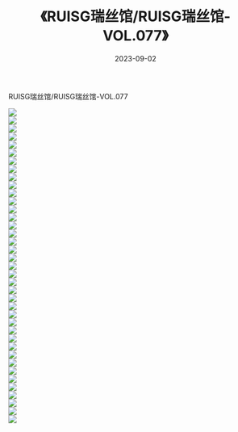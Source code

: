 ﻿---
layout: post
title:  《RUISG瑞丝馆/RUISG瑞丝馆-VOL.077》
date:   2023-09-02
img: http://pic.660000.xyz/1:/网络美图/2021/RUISG瑞丝馆/RUISG瑞丝馆-VOL.077/000.jpg
categories: [美女, 清纯, 唯美]
---

RUISG瑞丝馆/RUISG瑞丝馆-VOL.077

 ![](http://pic.660000.xyz/1:/网络美图/2021/RUISG瑞丝馆/RUISG瑞丝馆-VOL.077/001.jpg) <br>![](http://pic.660000.xyz/1:/网络美图/2021/RUISG瑞丝馆/RUISG瑞丝馆-VOL.077/002.jpg) <br>![](http://pic.660000.xyz/1:/网络美图/2021/RUISG瑞丝馆/RUISG瑞丝馆-VOL.077/003.jpg) <br>![](http://pic.660000.xyz/1:/网络美图/2021/RUISG瑞丝馆/RUISG瑞丝馆-VOL.077/004.jpg) <br>![](http://pic.660000.xyz/1:/网络美图/2021/RUISG瑞丝馆/RUISG瑞丝馆-VOL.077/005.jpg) <br>![](http://pic.660000.xyz/1:/网络美图/2021/RUISG瑞丝馆/RUISG瑞丝馆-VOL.077/006.jpg) <br>![](http://pic.660000.xyz/1:/网络美图/2021/RUISG瑞丝馆/RUISG瑞丝馆-VOL.077/007.jpg) <br>![](http://pic.660000.xyz/1:/网络美图/2021/RUISG瑞丝馆/RUISG瑞丝馆-VOL.077/008.jpg) <br>![](http://pic.660000.xyz/1:/网络美图/2021/RUISG瑞丝馆/RUISG瑞丝馆-VOL.077/009.jpg) <br>![](http://pic.660000.xyz/1:/网络美图/2021/RUISG瑞丝馆/RUISG瑞丝馆-VOL.077/010.jpg) <br>![](http://pic.660000.xyz/1:/网络美图/2021/RUISG瑞丝馆/RUISG瑞丝馆-VOL.077/011.jpg) <br>![](http://pic.660000.xyz/1:/网络美图/2021/RUISG瑞丝馆/RUISG瑞丝馆-VOL.077/012.jpg) <br>![](http://pic.660000.xyz/1:/网络美图/2021/RUISG瑞丝馆/RUISG瑞丝馆-VOL.077/013.jpg) <br>![](http://pic.660000.xyz/1:/网络美图/2021/RUISG瑞丝馆/RUISG瑞丝馆-VOL.077/014.jpg) <br>![](http://pic.660000.xyz/1:/网络美图/2021/RUISG瑞丝馆/RUISG瑞丝馆-VOL.077/015.jpg) <br>![](http://pic.660000.xyz/1:/网络美图/2021/RUISG瑞丝馆/RUISG瑞丝馆-VOL.077/016.jpg) <br>![](http://pic.660000.xyz/1:/网络美图/2021/RUISG瑞丝馆/RUISG瑞丝馆-VOL.077/017.jpg) <br>![](http://pic.660000.xyz/1:/网络美图/2021/RUISG瑞丝馆/RUISG瑞丝馆-VOL.077/018.jpg) <br>![](http://pic.660000.xyz/1:/网络美图/2021/RUISG瑞丝馆/RUISG瑞丝馆-VOL.077/019.jpg) <br>![](http://pic.660000.xyz/1:/网络美图/2021/RUISG瑞丝馆/RUISG瑞丝馆-VOL.077/020.jpg) <br>![](http://pic.660000.xyz/1:/网络美图/2021/RUISG瑞丝馆/RUISG瑞丝馆-VOL.077/021.jpg) <br>![](http://pic.660000.xyz/1:/网络美图/2021/RUISG瑞丝馆/RUISG瑞丝馆-VOL.077/022.jpg) <br>![](http://pic.660000.xyz/1:/网络美图/2021/RUISG瑞丝馆/RUISG瑞丝馆-VOL.077/023.jpg) <br>![](http://pic.660000.xyz/1:/网络美图/2021/RUISG瑞丝馆/RUISG瑞丝馆-VOL.077/024.jpg) <br>![](http://pic.660000.xyz/1:/网络美图/2021/RUISG瑞丝馆/RUISG瑞丝馆-VOL.077/025.jpg) <br>![](http://pic.660000.xyz/1:/网络美图/2021/RUISG瑞丝馆/RUISG瑞丝馆-VOL.077/026.jpg) <br>![](http://pic.660000.xyz/1:/网络美图/2021/RUISG瑞丝馆/RUISG瑞丝馆-VOL.077/027.jpg) <br>![](http://pic.660000.xyz/1:/网络美图/2021/RUISG瑞丝馆/RUISG瑞丝馆-VOL.077/028.jpg) <br>![](http://pic.660000.xyz/1:/网络美图/2021/RUISG瑞丝馆/RUISG瑞丝馆-VOL.077/029.jpg) <br>![](http://pic.660000.xyz/1:/网络美图/2021/RUISG瑞丝馆/RUISG瑞丝馆-VOL.077/030.jpg) <br>![](http://pic.660000.xyz/1:/网络美图/2021/RUISG瑞丝馆/RUISG瑞丝馆-VOL.077/031.jpg) <br>![](http://pic.660000.xyz/1:/网络美图/2021/RUISG瑞丝馆/RUISG瑞丝馆-VOL.077/032.jpg) <br>![](http://pic.660000.xyz/1:/网络美图/2021/RUISG瑞丝馆/RUISG瑞丝馆-VOL.077/033.jpg) <br>![](http://pic.660000.xyz/1:/网络美图/2021/RUISG瑞丝馆/RUISG瑞丝馆-VOL.077/034.jpg) <br>![](http://pic.660000.xyz/1:/网络美图/2021/RUISG瑞丝馆/RUISG瑞丝馆-VOL.077/035.jpg) <br>![](http://pic.660000.xyz/1:/网络美图/2021/RUISG瑞丝馆/RUISG瑞丝馆-VOL.077/036.jpg) <br>![](http://pic.660000.xyz/1:/网络美图/2021/RUISG瑞丝馆/RUISG瑞丝馆-VOL.077/037.jpg) <br>![](http://pic.660000.xyz/1:/网络美图/2021/RUISG瑞丝馆/RUISG瑞丝馆-VOL.077/038.jpg) <br>![](http://pic.660000.xyz/1:/网络美图/2021/RUISG瑞丝馆/RUISG瑞丝馆-VOL.077/039.jpg) <br>